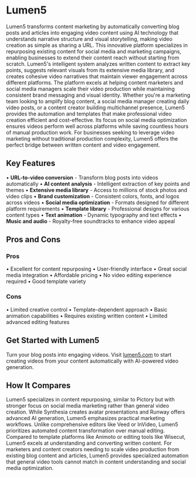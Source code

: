 # Lumen5

Lumen5 transforms content marketing by automatically converting blog posts and articles into engaging video content using AI technology that understands narrative structure and visual storytelling, making video creation as simple as sharing a URL. This innovative platform specializes in repurposing existing content for social media and marketing campaigns, enabling businesses to extend their content reach without starting from scratch. Lumen5's intelligent system analyzes written content to extract key points, suggests relevant visuals from its extensive media library, and creates cohesive video narratives that maintain viewer engagement across different platforms. The platform excels at helping content marketers and social media managers scale their video production while maintaining consistent brand messaging and visual identity. Whether you're a marketing team looking to amplify blog content, a social media manager creating daily video posts, or a content creator building multichannel presence, Lumen5 provides the automation and templates that make professional video creation efficient and cost-effective. Its focus on social media optimization ensures videos perform well across platforms while saving countless hours of manual production work. For businesses seeking to leverage video marketing without traditional production complexity, Lumen5 offers the perfect bridge between written content and video engagement.

## Key Features

• **URL-to-video conversion** - Transform blog posts into videos automatically
• **AI content analysis** - Intelligent extraction of key points and themes
• **Extensive media library** - Access to millions of stock photos and video clips
• **Brand customization** - Consistent colors, fonts, and logos across videos
• **Social media optimization** - Formats designed for different platform requirements
• **Template library** - Professional designs for various content types
• **Text animation** - Dynamic typography and text effects
• **Music and audio** - Royalty-free soundtracks to enhance video appeal

## Pros and Cons

### Pros
• Excellent for content repurposing
• User-friendly interface
• Great social media integration
• Affordable pricing
• No video editing experience required
• Good template variety

### Cons
• Limited creative control
• Template-dependent approach
• Basic animation capabilities
• Requires existing written content
• Limited advanced editing features

## Get Started with Lumen5

Turn your blog posts into engaging videos. Visit [lumen5.com](https://www.lumen5.com) to start creating videos from your content automatically with AI-powered video generation.

## How It Compares

Lumen5 specializes in content repurposing, similar to Pictory but with stronger focus on social media marketing rather than general video creation. While Synthesia creates avatar presentations and Runway offers advanced AI generation, Lumen5 emphasizes practical marketing workflows. Unlike comprehensive editors like Veed or InVideo, Lumen5 prioritizes automated content transformation over manual editing. Compared to template platforms like Animoto or editing tools like Wisecut, Lumen5 excels at understanding and converting written content. For marketers and content creators needing to scale video production from existing blog content and articles, Lumen5 provides specialized automation that general video tools cannot match in content understanding and social media optimization.